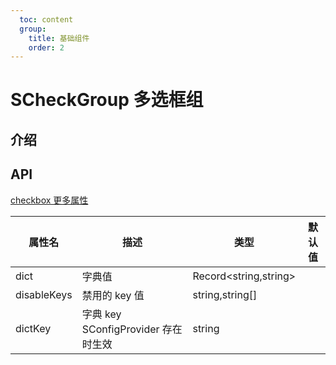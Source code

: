 ```yaml
---
  toc: content
  group:
    title: 基础组件
    order: 2
---
```


# SCheckGroup 多选框组

## 介绍

<code src="./demos/index.tsx"></code>

<code src="./demos/disable.tsx"></code>

<code src="./demos/value.tsx"></code>

## API

[checkbox 更多属性](https://ant-design.antgroup.com/components/checkbox-cn#api)

| 属性名      | 描述                                | 类型                  | 默认值 |
| ----------- | ----------------------------------- | --------------------- | ------ |
| dict        | 字典值                              | Record<string,string> |        |
| disableKeys | 禁用的 key 值                       | string,string[]       |        |
| dictKey     | 字典 key SConfigProvider 存在时生效 | string                |        |
